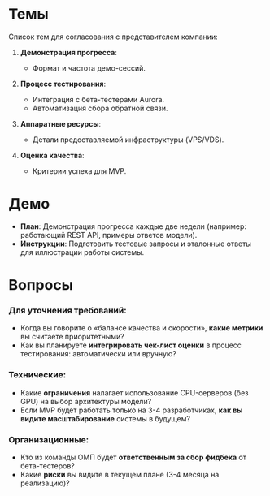 # Темы  
Список тем для согласования с представителем компании:  

1. **Демонстрация прогресса**:  
   - Формат и частота демо-сессий.  

2. **Процесс тестирования**:  
   - Интеграция с бета-тестерами Aurora.  
   - Автоматизация сбора обратной связи.  

3. **Аппаратные ресурсы**:  
   - Детали предоставляемой инфраструктуры (VPS/VDS).  

4. **Оценка качества**:  
   - Критерии успеха для MVP.  

# Демо  
- **План**: Демонстрация прогресса каждые две недели (например: работающий REST API, примеры ответов модели).  
- **Инструкции**: Подготовить тестовые запросы и эталонные ответы для иллюстрации работы системы.  

# Вопросы  
### Для уточнения требований:  
- Когда вы говорите о «балансе качества и скорости», **какие метрики** вы считаете приоритетными?  
- Как вы планируете **интегрировать чек-лист оценки** в процесс тестирования: автоматически или вручную?  

### Технические:  
- Какие **ограничения** налагает использование CPU-серверов (без GPU) на выбор архитектуры модели?  
- Если MVP будет работать только на 3-4 разработчиках, **как вы видите масштабирование** системы в будущем?  

### Организационные:  
- Кто из команды ОМП будет **ответственным за сбор фидбека** от бета-тестеров?  
- Какие **риски** вы видите в текущем плане (3-4 месяца на реализацию)?  